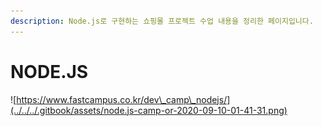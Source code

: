 ```yaml
---
description: Node.js로 구현하는 쇼핑몰 프로젝트 수업 내용을 정리한 페이지입니다.
---
```


# NODE.JS

![https://www.fastcampus.co.kr/dev\_camp\_nodejs/](../../../.gitbook/assets/node.js-camp-or-2020-09-10-01-41-31.png)

